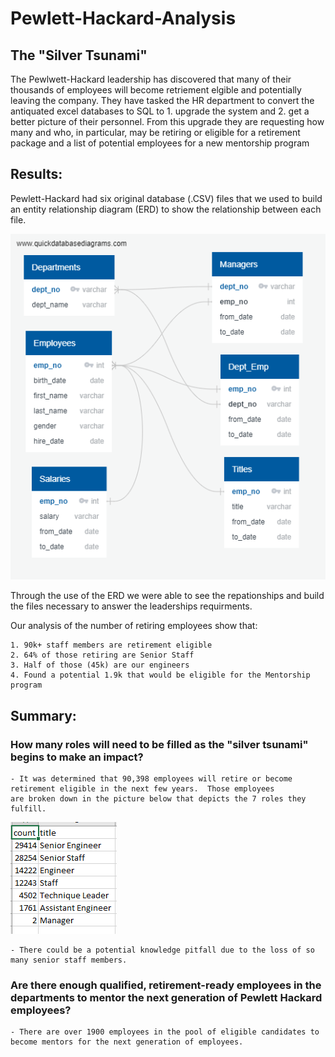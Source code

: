 # Pewlett-Hackard-Analysis

## The "Silver Tsunami" 

The Pewlwett-Hackard leadership has discovered that many of their thousands of employees will become retriement elgible and potentially leaving the company.  They have tasked the HR department to convert the antiquated excel databases to SQL to 1. upgrade the system and 2. get a better picture of their personnel.  From this upgrade they are requesting how many and who, in particular, may be retiring or eligible for a retirement package and a list of potential employees for a new mentorship program

## Results: 

Pewlett-Hackard had six original database (.CSV) files that we used to build an entity relationship diagram (ERD) to show the relationship between each file.

 ![](EmployeeDB.png)
 
Through the use of the ERD we were able to see the repationships and build the files necessary to answer the leaderships requirments.

Our analysis of the number of retiring employees show that:

    1. 90k+ staff members are retirement eligible
    2. 64% of those retiring are Senior Staff
    3. Half of those (45k) are our engineers 
    4. Found a potential 1.9k that would be eligible for the Mentorship program

## Summary:

### How many roles will need to be filled as the "silver tsunami" begins to make an impact?


    - It was determined that 90,398 employees will retire or become retirement eligible in the next few years.  Those employees 
    are broken down in the picture below that depicts the 7 roles they fulfill.

![Retiring Titles](Retiring_Titles.PNG)

    - There could be a potential knowledge pitfall due to the loss of so many senior staff members.
  
### Are there enough qualified, retirement-ready employees in the departments to mentor the next generation of Pewlett Hackard employees?

    - There are over 1900 employees in the pool of eligible candidates to become mentors for the next generation of employees.
  
